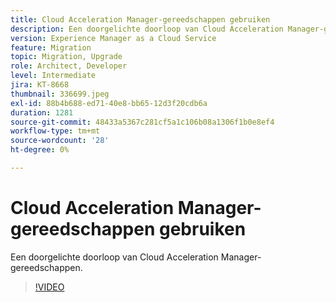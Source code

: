 ```yaml
---
title: Cloud Acceleration Manager-gereedschappen gebruiken
description: Een doorgelichte doorloop van Cloud Acceleration Manager-gereedschappen.
version: Experience Manager as a Cloud Service
feature: Migration
topic: Migration, Upgrade
role: Architect, Developer
level: Intermediate
jira: KT-8668
thumbnail: 336699.jpeg
exl-id: 88b4b688-ed71-40e8-bb65-12d3f20cdb6a
duration: 1281
source-git-commit: 48433a5367c281cf5a1c106b08a1306f1b0e8ef4
workflow-type: tm+mt
source-wordcount: '28'
ht-degree: 0%

---
```


# Cloud Acceleration Manager-gereedschappen gebruiken

Een doorgelichte doorloop van Cloud Acceleration Manager-gereedschappen.

>[!VIDEO](https://video.tv.adobe.com/v/336699?quality=12&learn=on)

